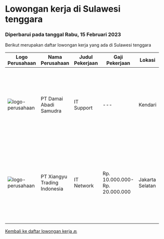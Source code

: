 
  # Lowongan kerja di Sulawesi tenggara

  ### Diperbarui pada tanggal Rabu, 15 Februari 2023

  Berikut merupakan daftar lowongan kerja yang ada di Sulawesi tenggara

  |Logo Perusahaan | Nama Perusahaan | Judul Pekerjaan | Gaji Pekerjaan | Lokasi | Deskripsi | Tanggal diunggah | Pranala |
  | -------------- | --------------- | --------------- | --------- | --------- | -------------- | ------- | ----------- |
  |![logo-perusahaan](https://image-service-cdn.seek.com.au/54b79044f368d09e0795a55eb481161f639395fb/ee4dce1061f3f616224767ad58cb2fc751b8d2dc)|PT Damai Abadi Samudra|IT Support|---|Kendari|Kualifikasi : Pendidikan min. SMK/STM Teknik Komputer &amp; Jaringan Umur maksimal 37 Tahun Berpengalaman di bidang instalasi, perawatan,...|Jumat, 03 Februari 2023|https://www.jobstreet.co.id/id/job/it-support-4209052?token=0~e66895fe-70a4-4e43-8db5-2226fe4421e5&sectionRank=1&jobId=jobstreet-id-job-4209052|
|![logo-perusahaan](https://image-service-cdn.seek.com.au/31b59f88a19d346348da15b86a3d322af16ab5dd/ee4dce1061f3f616224767ad58cb2fc751b8d2dc)|PT Xiangyu Trading Indonesia|IT Network|Rp. 10.000.000-Rp. 20.000.000|Jakarta Selatan|Job briefWe are looking for a Network Engineer to design, implement, maintain, and support our growing network infrastructure. You will be part of a...|Jumat, 27 Januari 2023|https://www.jobstreet.co.id/id/job/it-network-4200732?token=0~e66895fe-70a4-4e43-8db5-2226fe4421e5&sectionRank=2&jobId=jobstreet-id-job-4200732|


  [Kembali ke daftar lowongan kerja 🔙](../README.md#daftar-lowongan-kerja)
  
